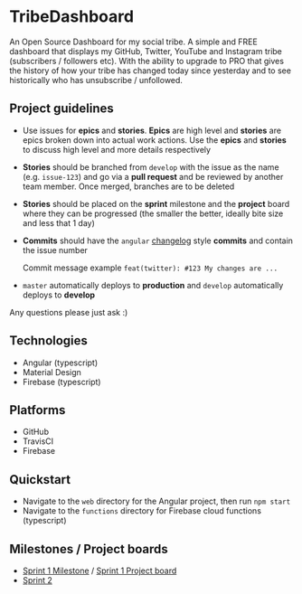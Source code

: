# TribeDashboard

An Open Source Dashboard for my social tribe. A simple and FREE dashboard that displays my GitHub, Twitter, YouTube and Instagram tribe (subscribers / followers etc). With the ability to upgrade to PRO that gives the history of how your tribe has changed today since yesterday and to see historically who has unsubscribe / unfollowed.

## Project guidelines

- Use issues for **epics** and **stories**. **Epics** are high level and **stories** are epics broken down into actual work actions. Use the **epics** and **stories** to discuss high level and more details respectively 
- **Stories** should be branched from `develop` with the issue as the name (e.g. `issue-123`) and go via a **pull request** and be reviewed by another team member. Once merged, branches are to be deleted
- **Stories** should be placed on the **sprint** milestone and the **project** board where they can be progressed (the smaller the better, ideally bite size and less that 1 day)
- **Commits** should have the `angular` [changelog](https://github.com/bcoe/conventional-changelog-standard/blob/master/convention.md) style **commits** and contain the issue number 

   Commit message example `feat(twitter): #123 My changes are ...`

- `master` automatically deploys to **production** and `develop` automatically deploys to **develop**

Any questions please just ask :)

## Technologies

- Angular (typescript)
- Material Design
- Firebase (typescript)

## Platforms

- GitHub
- TravisCI
- Firebase

## Quickstart

- Navigate to the `web` directory for the Angular project, then run `npm start`
- Navigate to the `functions` directory for Firebase cloud functions (typescript)

## Milestones / Project boards

- [Sprint 1 Milestone](https://github.com/DashboardHub/TribeDashboard/milestone/1) / [Sprint 1 Project board](https://github.com/DashboardHub/TribeDashboard/projects/1)
- [Sprint 2](https://github.com/DashboardHub/TribeDashboard/milestone/2)
